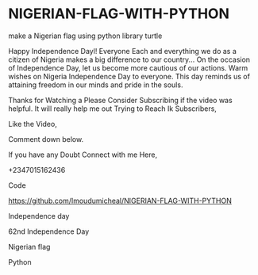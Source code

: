 # NIGERIAN-FLAG-WITH-PYTHON
make a Nigerian flag using python library turtle

Happy Independence Dayl! Everyone Each and everything we do as a citizen of Nigeria makes a big difference to our country... On the occasion of Independence Day, let us become more cautious of our actions. 
Warm wishes on Nigeria Independence Day to everyone. This day reminds us of attaining freedom in our minds and pride in the souls.

Thanks for Watching a Please Consider Subscribing if the video was helpful. It will really help me out Trying to Reach Ik Subscribers,

Like the Video,

Comment down below.

If you have any Doubt Connect with me Here,

+2347015162436


Code

https://github.com/Imoudumicheal/NIGERIAN-FLAG-WITH-PYTHON

Independence day

62nd Independence Day

Nigerian flag

Python
